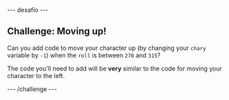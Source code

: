 \--- desafío \---

## Challenge: Moving up!

Can you add code to move your character up (by changing your `chary` variable by `-1`) when the `roll` is between `270` and `315`?

The code you'll need to add will be **very** similar to the code for moving your character to the left.

\--- /challenge \---